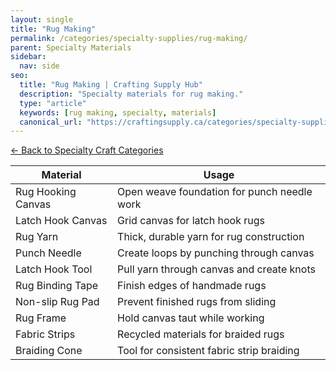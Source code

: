 ```yaml
---
layout: single
title: "Rug Making"
permalink: /categories/specialty-supplies/rug-making/
parent: Specialty Materials
sidebar:
  nav: side
seo:
  title: "Rug Making | Crafting Supply Hub"
  description: "Specialty materials for rug making."
  type: "article"
  keywords: [rug making, specialty, materials]
  canonical_url: "https://craftingsupply.ca/categories/specialty-supplies/rug-making/"
---
```

[← Back to Specialty Craft Categories](/categories/specialty-supplies/)

| Material | Usage |
|----------|-------|
| Rug Hooking Canvas | Open weave foundation for punch needle work |
| Latch Hook Canvas | Grid canvas for latch hook rugs |
| Rug Yarn | Thick, durable yarn for rug construction |
| Punch Needle | Create loops by punching through canvas |
| Latch Hook Tool | Pull yarn through canvas and create knots |
| Rug Binding Tape | Finish edges of handmade rugs |
| Non-slip Rug Pad | Prevent finished rugs from sliding |
| Rug Frame | Hold canvas taut while working |
| Fabric Strips | Recycled materials for braided rugs |
| Braiding Cone | Tool for consistent fabric strip braiding |
